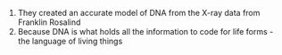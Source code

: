 1. They created an accurate model of DNA from the X-ray data from Franklin Rosalind
2. Because DNA is what holds all the information to code for life forms - the language of living things